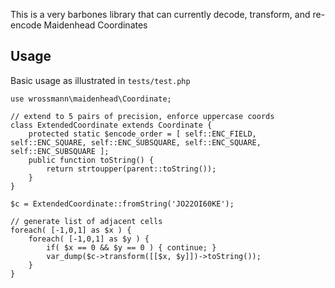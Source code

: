 This is a very barbones library that can currently decode, transform, and re-encode Maidenhead Coordinates

## Usage

Basic usage as illustrated in `tests/test.php`

```
use wrossmann\maidenhead\Coordinate;

// extend to 5 pairs of precision, enforce uppercase coords
class ExtendedCoordinate extends Coordinate {
    protected static $encode_order = [ self::ENC_FIELD, self::ENC_SQUARE, self::ENC_SUBSQUARE, self::ENC_SQUARE, self::ENC_SUBSQUARE ];
    public function toString() {
        return strtoupper(parent::toString());
    }
}

$c = ExtendedCoordinate::fromString('JO22OI60KE');

// generate list of adjacent cells
foreach( [-1,0,1] as $x ) {
    foreach( [-1,0,1] as $y ) {
        if( $x == 0 && $y == 0 ) { continue; }
        var_dump($c->transform([[$x, $y]])->toString());
    }
}
```
